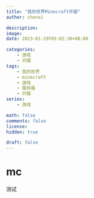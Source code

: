 ```yaml
---
title: "我的世界Minecraft开服"
auther: chenxi

description: 
image: 
date: 2023-01-29T05:02:30+08:00

categories:
    - 游戏
    - 开服
tags:
    - 我的世界
    - minecraft
    - 游戏
    - 服务器
    - 开服
series:
    - 游戏

math: false
comments: false
license: 
hidden: true

draft: false
---
```


# mc

测试
